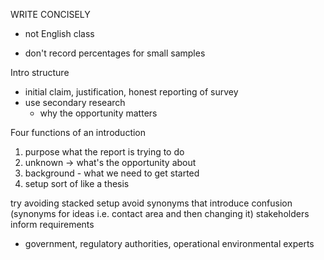 WRITE CONCISELY
- not English class

- don't record percentages for small samples

Intro structure
- initial claim, justification, honest reporting of survey
- use secondary research
	- why the opportunity matters

Four functions of an introduction
1. purpose what the report is trying to do
2. unknown  -> what's the opportunity about
3. background - what we need to get started
4. setup sort of like a thesis

try avoiding stacked setup
avoid synonyms that introduce confusion (synonyms for ideas i.e. contact area and then changing it)
stakeholders inform requirements
- government, regulatory authorities, operational environmental experts